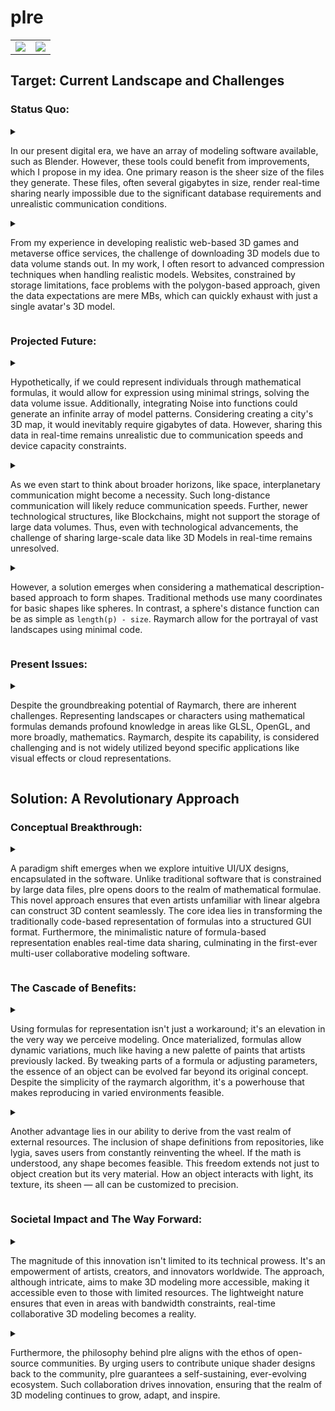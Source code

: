 # plre

<table>
  <td>
    <a href="https://plre.tsei.jp">
      <img src="https://plre.tsei.jp/img/1_ui_5.gif" />
    </a>
  </td>
  <td>
    <a href="https://plre.tsei.jp">
      <img src="https://plre.tsei.jp/img/1_ui_6.gif"/>
    </a>
  </td>
</table>

## Target: Current Landscape and Challenges

### Status Quo:

<details>
<summary>

In our present digital era, we have an array of modeling software available, such as Blender.
However, these tools could benefit from improvements, which I propose in my idea.
One primary reason is the sheer size of the files they generate.
These files, often several gigabytes in size,
render real-time sharing nearly impossible due to the significant database requirements
and unrealistic communication conditions.

</summary>

現代のデジタル時代には、Blender のようなモデリングソフトウェアが多数利用できます。
しかし、これらのツールは改善の余地があり、私はそのためのアイディアを提案します。
主な理由の一つは、彼らが生成するファイルの非常に大きなサイズです。
これらのファイルは、しばしば数ギガバイトのサイズであり、
リアルタイムでの共有は、データベースの要件や非現実的な通信条件のため、ほぼ不可能です。

</details>

<details>
<summary>

From my experience in developing realistic web-based 3D games and metaverse office services,
the challenge of downloading 3D models due to data volume stands out.
In my work, I often resort to advanced compression techniques when handling realistic models.
Websites, constrained by storage limitations, face problems with the polygon-based approach,
given the data expectations are mere MBs, which can quickly exhaust with just a single avatar's 3D model.

</summary>

リアルなウェブベースの 3D ゲームやメタバースオフィスサービスを開発する私の経験から、
データ量のための 3D モデルのダウンロードの課題が際立っています。
私の仕事では、リアルなモデルを取り扱う際に、高度な圧縮技術に頼ることがよくあります。
ストレージの制限により制約を受けるウェブサイトは、
データの期待が単なる MB であり、単一のアバターの 3D モデルだけで迅速に枯渇する可能性があるため、
ポリゴンベースのアプローチに問題を抱えています。

</details>

### Projected Future:

<details>
<summary>

Hypothetically, if we could represent individuals through mathematical formulas,
it would allow for expression using minimal strings, solving the data volume issue.
Additionally, integrating Noise into functions could generate an infinite array of model patterns.
Considering creating a city's 3D map, it would inevitably require gigabytes of data.
However, sharing this data in real-time remains unrealistic due to communication speeds and device capacity constraints.

</summary>

もし私たちが数学の式を使って個体を表現できると仮定すると、最小限の文字列での表現が可能になり、データ量の問題が解決します
また、ノイズを関数に統合することで、無限のモデルパターンを生成することができます。
都市の 3D マップを作成すると考えると、必ず何ギガバイトものデータが必要になります。
しかし、このデータをリアルタイムで共有することは、通信速度やデバイスの容量制限のために現実的ではありません。

</details>

<details>
<summary>

As we even start to think about broader horizons,
like space, interplanetary communication might become a necessity.
Such long-distance communication will likely reduce communication speeds.
Further, newer technological structures, like Blockchains, might not support the storage of large data volumes.
Thus, even with technological advancements,
the challenge of sharing large-scale data like 3D Models in real-time remains unresolved.

</summary>

私たちが宇宙のような広い地平線について考え始めると、惑星間の通信が必要になるかもしれません。
このような長距離の通信は、通信速度を低下させる可能性があります。
さらに、ブロックチェーンのような新しい技術構造は、大量のデータの保存をサポートしないかもしれません。
したがって、技術的進歩があっても、リアルタイムでの 3D モデルのような大規模なデータの共有の課題は未解決のままです。

</details>

<details>
<summary>

However, a solution emerges when considering a mathematical description-based approach to form shapes.
Traditional methods use many coordinates for basic shapes like spheres.
In contrast, a sphere's distance function can be as simple as `length(p) - size`.
Raymarch allow for the portrayal of vast landscapes using minimal code.

</summary>

しかし、形を作るための数学的な記述に基づいたアプローチを考慮すると、解決策が浮かび上がってきます。
従来の方法は、球のような基本的な形に多くの座標を使用します。
対照的に、球の距離関数は `length(p) - size` という単純なものになることができます。
レイマーチは最小限のコードで広大な風景を描写することを可能にします。

</details>

### Present Issues:

<details>
<summary>

Despite the groundbreaking potential of Raymarch, there are inherent challenges.
Representing landscapes or characters using mathematical formulas
demands profound knowledge in areas like GLSL, OpenGL, and more broadly, mathematics.
Raymarch, despite its capability, is considered challenging and is not widely utilized
beyond specific applications like visual effects or cloud representations.

</summary>

Raymarch の革新的な可能性にも関わらず、固有の課題があります。
風景やキャラクターを数学の式を使って表現することは、GLSL や OpenGL、さらに広くは数学のような分野での深い知識を必要とします。
Raymarch は、その能力にも関わらず、難しく見られており、
視覚効果やクラウドの表現のような特定のアプリケーションを超えて広く利用されていません。

</details>

## Solution: A Revolutionary Approach

### Conceptual Breakthrough:

<details>
<summary>

A paradigm shift emerges when we explore intuitive UI/UX designs, encapsulated in the software.
Unlike traditional software that is constrained by large data files, plre opens doors to the realm of mathematical formulae.
This novel approach ensures that even artists unfamiliar with linear algebra can construct 3D content seamlessly.
The core idea lies in transforming the traditionally code-based representation of formulas into a structured GUI format.
Furthermore, the minimalistic nature of formula-based representation enables real-time data sharing,
culminating in the first-ever multi-user collaborative modeling software.

</summary>

ソフトウェアに組み込まれた直感的な UI/UX デザインを探求すると、新しいパラダイムが現れます。
伝統的なソフトウェアが大きなデータファイルに制約されているのとは対照的に、plre は数学の数式の領域への扉を開きます。
この新しいアプローチは、線形代数に慣れていないアーティストでも、3D コンテンツをシームレスに構築できることを保証します。
核となるアイディアは、伝統的にコードベースの数式の表現を構造化された GUI フォーマットに変換することにあります。
さらに、数式ベースの表現のミニマリスティックな性質により、リアルタイムのデータ共有が可能となり、
初めてのマルチユーザー協力モデリングソフトウェアに結実します。

</details>

### The Cascade of Benefits:

<details>
<summary>

Using formulas for representation isn't just a workaround;
it's an elevation in the very way we perceive modeling.
Once materialized, formulas allow dynamic variations,
much like having a new palette of paints that artists previously lacked.
By tweaking parts of a formula or adjusting parameters,
the essence of an object can be evolved far beyond its original concept.
Despite the simplicity of the raymarch algorithm,
it's a powerhouse that makes reproducing in varied environments feasible.

</summary>

数式を使用した表現は単なる回避策ではなく、モデリングをどのように認識するかの向上です。
一度具体化されると、数式はアーティストが以前に持っていなかった新しいパレットのペイントのように、
動的な変化を可能にします。数式の一部を微調整したり、パラメータを調整することで、
オブジェクトの本質を元の概念をはるかに超えて進化させることができます。
raymarch アルゴリズムのシンプルさにも関わらず、それはさまざまな環境での再現を実現可能にする強力なものです。

</details>

<details>
<summary>
  
Another advantage lies in our ability to derive from the vast realm of external resources.
The inclusion of shape definitions from repositories, like lygia, saves users from constantly reinventing the wheel.
If the math is understood, any shape becomes feasible.
This freedom extends not just to object creation but its very material.
How an object interacts with light, its texture, its sheen — all can be customized to precision.

</summary>

外部リソースの広大な領域から得ることができる別の利点があります。
lygiaのようなリポジトリからの形状定義を取り入れることで、ユーザーは常に同じことを繰り返し行う必要がなくなります。
数学が理解されれば、どんな形も実現可能になります。
この自由は、オブジェクトの作成だけでなく、その実質的な素材にも及びます。
オブジェクトが光とどのように相互作用するか、そのテクスチャ、その光沢 - すべてが精度を持ってカスタマイズできます。

</details>

### Societal Impact and The Way Forward:

<details>
<summary>

The magnitude of this innovation isn't limited to its technical prowess.
It's an empowerment of artists, creators, and innovators worldwide.
The approach, although intricate, aims to make 3D modeling more accessible,
making it accessible even to those with limited resources.
The lightweight nature ensures that even in areas with bandwidth constraints,
real-time collaborative 3D modeling becomes a reality.

</summary>

この革新の影響は、技術的な能力だけにとどまりません。
これは世界中のアーティスト、クリエイター、イノヴェーターたちを強化するものです。
この手法は複雑ではありますが、3D モデリングをよりアクセスしやすくすることを目指しており、
資源が限られている人々にも利用可能にしています。
軽量性により、帯域幅に制約のある地域でも、リアルタイムの協力的な 3D モデリングが実現可能となります。

</details>

<details>
<summary>

Furthermore, the philosophy behind plre aligns with the ethos of open-source communities.
By urging users to contribute unique shader designs back to the community,
plre guarantees a self-sustaining, ever-evolving ecosystem.
Such collaboration drives innovation, ensuring that the realm of 3D modeling continues to grow, adapt, and inspire.

</summary>

さらに、plre の背後にある哲学は、オープンソースコミュニティの精神と一致しています。
ユーザーにユニークなシェーダーデザインをコミュニティに還元するよう促すことで、
plre は自己持続的で常に進化するエコシステムを保証します。このような協力関係は革新を促進し、
3D モデリングの分野が成長し、適応し、触発し続けることを保証します。

</details>
